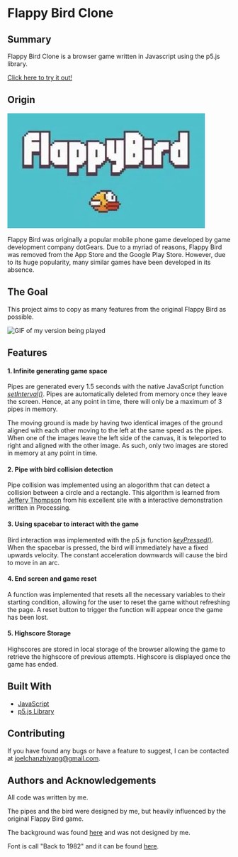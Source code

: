 # Flappy Bird Clone

## Summary
Flappy Bird Clone is a browser game written in Javascript using the p5.js library.

[Click here to try it out!](https://joelchanzhiyang.github.io/FlappyBirdClone/)

## Origin
![Image of Flappy Bird logo](./assets/README_assets/flappy-bird.jpg)

Flappy Bird was originally a popular mobile phone game developed by game development company dotGears. Due to a myriad of reasons, Flappy Bird was removed from the App Store and the Google Play Store. However, due to its huge popularity, many similar games have been developed in its absence. 

## The Goal

This project aims to copy as many features from the original Flappy Bird as possible. 


![GIF of my version being played](./assets/README_assets/demonstration_gif.gif)

## Features

#### 1. Infinite generating game space

Pipes are generated every 1.5 seconds with the native JavaScript function [*setInterval()*](https://javascript.info/settimeout-setinterval). Pipes are automatically deleted from memory once they leave the screen. Hence, at any point in time, there will only be a maximum of 3 pipes in memory.

The moving ground is made by having two identical images of the ground aligned with each other moving to the left at the same speed as the pipes. When one of the images leave the left side of the canvas, it is teleported to right and aligned with the other image. As such, only two images are stored in memory at any point in time. 

#### 2. Pipe with bird collision detection

Pipe collision was implemented using an alogorithm that can detect a collision between a circle and a rectangle. This algorithm is learned from [Jeffery Thompson](http://www.jeffreythompson.org/collision-detection/circle-rect.php) from his excellent site with a interactive demonstration written in Processing.

#### 3. Using spacebar to interact with the game

Bird interaction was implemented with the p5.js function [*keyPressed()*](https://p5js.org/reference/#/p5/keyPressed). When the spacebar is pressed, the bird will immediately have a fixed upwards velocity. The constant acceleration downwards will cause the bird to move in an arc.

#### 4. End screen and game reset

A function was implemented that resets all the necessary variables to their starting condition, allowing for the user to reset the game without refreshing the page. A reset button to trigger the function will appear once the game has been lost. 

#### 5. Highscore Storage

Highscores are stored in local storage of the browser allowing the game to retrieve the highscore of previous attempts. Highscore is displayed once the game has ended. 

## Built With
* [JavaScript](https://www.javascript.com/)
* [p5.js Library](https://p5js.org/)

## Contributing
If you have found any bugs or have a feature to suggest, I can be contacted at joelchanzhiyang@gmail.com.

## Authors and Acknowledgements

All code was written by me. 

The pipes and the bird were designed by me, but heavily influenced by the original Flappy Bird game. 

The background was found [here](https://www.pinterest.com/pin/303430093618641114/) and was not designed by me.

Font is call "Back to 1982" and it can be found [here](https://www.dafont.com/back-to-1982.font).

